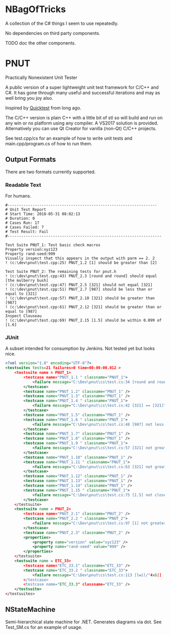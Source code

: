 # NBagOfTricks
A collection of the C# things I seem to use repeatedly.

No dependencies on third party components.

TODO doc the other components.

# PNUT
Practically Nonexistent Unit Tester

A public version of a super lightweight unit test framework for C/C++ and C#. It has gone through many 
useful and successful iterations and may as well bring you joy also.

Inspired by [Quicktest](http://quicktest.sourceforge.net/) from long ago.

The C/C++ version is plain C++ with a little bit of stl so will build and run on any win or nx platform using any compiler. A VS2017 solution is provided. Alternatively you can use Qt Creator for vanilla (non-Qt) C/C++ projects.

See test.cpp/cs for an example of how to write unit tests and main.cpp/program.cs of how to run them.

## Output Formats
There are two formats currently supported.

### Readable Text
For humans.

```
#------------------------------------------------------------------
# Unit Test Report
# Start Time: 2018-05-31 08:02:13
# Duration: 0
# Cases Run: 17
# Cases Failed: 7
# Test Result: Fail
#--------------------------------------------------------------------

Test Suite PNUT_1: Test basic check macros
Property version:xyz123
Property rand-seed:999
Visually inspect that this appears in the output with parm == 2. 2
! (c:\dev\pnut\test.cpp:25) PNUT_1.2 [1] should be greater than [2]

Test Suite PNUT_2: The remaining tests for pnut.h
! (c:\dev\pnut\test.cpp:43) PNUT_2.3 [round and round] should equal [the mulberry bush]
! (c:\dev\pnut\test.cpp:47) PNUT_2.5 [321] should not equal [321]
! (c:\dev\pnut\test.cpp:51) PNUT_2.7 [987] should be less than or equal to [321]
! (c:\dev\pnut\test.cpp:57) PNUT_2.10 [321] should be greater than [987]
! (c:\dev\pnut\test.cpp:61) PNUT_2.12 [321] should be greater than or equal to [987]
Inspect Clouseau
! (c:\dev\pnut\test.cpp:69) PNUT_2.15 [1.5] should be within 0.099 of [1.6]
```


### JUnit
A subset intended for consumption by Jenkins. Not tested yet but looks nice.

```xml
<?xml version="1.0" encoding="UTF-8"?>
<testsuites tests=21 failures=0 time=00:00:00.012 >
    <testsuite name = PNUT_1>
        <testcase name="PNUT_1.1 " classname="PNUT_1">
            <failure message="C:\Dev\pnut\cs\test.cs:34 [round and round] != [the mulberry bush]"></failure>
        </testcase>
        <testcase name="PNUT_1.2" classname="PNUT_1" />
        <testcase name="PNUT_1.3" classname="PNUT_1" />
        <testcase name="PNUT_1.4 " classname="PNUT_1">
            <failure message="C:\Dev\pnut\cs\test.cs:42 [321] == [321]"></failure>
        </testcase>
        <testcase name="PNUT_1.5" classname="PNUT_1" />
        <testcase name="PNUT_1.6 " classname="PNUT_1">
            <failure message="C:\Dev\pnut\cs\test.cs:48 [987] not less than or equal [321]"></failure>
        </testcase>
        <testcase name="PNUT_1.7" classname="PNUT_1" />
        <testcase name="PNUT_1.8" classname="PNUT_1" />
        <testcase name="PNUT_1.9 " classname="PNUT_1">
            <failure message="C:\Dev\pnut\cs\test.cs:57 [321] not greater than [987]"></failure>
        </testcase>
        <testcase name="PNUT_1.10" classname="PNUT_1" />
        <testcase name="PNUT_1.11 " classname="PNUT_1">
            <failure message="C:\Dev\pnut\cs\test.cs:63 [321] not greater than or equal [987]"></failure>
        </testcase>
        <testcase name="PNUT_1.12" classname="PNUT_1" />
        <testcase name="PNUT_1.13" classname="PNUT_1" />
        <testcase name="PNUT_1.14" classname="PNUT_1" />
        <testcase name="PNUT_1.15 " classname="PNUT_1">
            <failure message="C:\Dev\pnut\cs\test.cs:75 [1.5] not close enough to [1.498]"></failure>
        </testcase>
    </testsuite>
    <testsuite name = PNUT_2>
        <testcase name="PNUT_2.1" classname="PNUT_2" />
        <testcase name="PNUT_2.2 " classname="PNUT_2">
            <failure message="C:\Dev\pnut\cs\test.cs:97 [1] not greater than [2]"></failure>
        </testcase>
        <testcase name="PNUT_2.3" classname="PNUT_2" />
        <properties>
            <property name="version" value="xyz123" />
            <property name="rand-seed" value="999" />
        </properties>
    </testsuite>
    <testsuite name = ETC_33>
        <testcase name="ETC_33.1" classname="ETC_33" />
        <testcase name="ETC_33.2 " classname="ETC_33">
            <failure message="C:\Dev\pnut\cs\test.cs:113 [lwil/"4xG|] != [Should fail]"></failure>
        </testcase>
        <testcase name="ETC_33.3" classname="ETC_33" />
    </testsuite>
</testsuites>
```

## NStateMachine
Semi-hierarchical state machine for .NET. Generates diagrams via dot. See Test_SM.cs for an example of usage.

